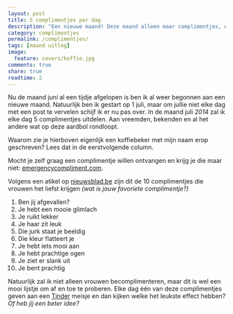 ```yaml
---
layout: post
title: 5 complimentjes per dag
description: "Een nieuwe maand! Deze maand alleen maar complimentjes, wat zou me dat brengen?"
category: complimentjes
permalink: /complimentjes/
tags: [maand uitleg]
image:
  feature: covers/koffie.jpg
comments: true
share: true
readtime: 2
---
```


Nu de maand juni al een tijdje afgelopen is ben ik al weer begonnen aan een nieuwe maand. Natuurlijk ben ik gestart op 1 juli, maar om jullie niet elke dag met een post te vervelen schijf ik er nu pas over. In de maand juli *2014* zal ik elke dag 5 complimentjes uitdelen. Aan vreemden, bekenden en al het andere wat op deze aardbol rondloopt.

Waarom zie je hierboven eigenlijk een koffiebeker met mijn naam erop geschreven? Lees dat in de eerstvolgende column.

Mocht je zelf graag een complimentje willen ontvangen en krijg je die maar niet: [emergencycompliment.com](http://emergencycompliment.com/?via=demaandvanadriaan.nl).

Volgens een atikel op [nieuwsblad.be](http://www.nieuwsblad.be/article/detail.aspx?articleid=DMF20120416_154&via=demaandvanadriaan.nl) zijn dit de 10 complimentjes die vrouwen het liefst krijgen *(wat is jouw favoriete complimentje?)*

  1. Ben jij afgevallen?
  2. Je hebt een mooie glimlach
  3. Je ruikt lekker
  4. Je haar zit leuk
  5. Die jurk staat je beeldig
  6. Die kleur flatteert je
  7. Je hebt iets mooi aan
  8. Je hebt prachtige ogen
  9. Je ziet er slank uit
  10. Je bent prachtig

Natuurlijk zal ik niet alleen vrouwen becomplimenteren, maar dit is wel een mooi lijstje om af en toe te proberen. Elke dag één van deze complimentjes geven aan een [Tinder](http://www.gotinder.com/?via=demaandvanadriaan) meisje en dan kijken welke het leukste effect hebben? *Of heb jij een beter idee?*
